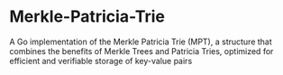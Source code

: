 # Merkle-Patricia-Trie
A Go implementation of the Merkle Patricia Trie (MPT), a structure that combines the benefits of Merkle Trees and Patricia Tries, optimized for efficient and verifiable storage of key-value pairs
